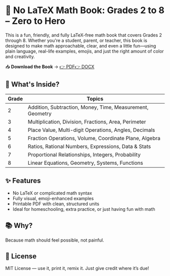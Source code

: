 
# 📘 No LaTeX Math Book: Grades 2 to 8 – Zero to Hero

This is a fun, friendly, and fully LaTeX-free math book that covers Grades 2 through 8. Whether you're a student, parent, or teacher, this book is designed to make math approachable, clear, and even a little fun—using plain language, real-life examples, emojis, and just the right amount of color and creativity.

📥 **Download the Book** -> [👉 PDF](https://raw.githubusercontent.com/zimoshi/nlmb-g2t8-zth/15edb627516e55d299e3c7b3e927e2fc3d1306e9/NoLatex-MathBook-2To8-ZeroToHero.pdf?token=BESLOBCUHMVAO74H22T6IZ3IA4T6G)[👉 DOCX](https://github.com/zimoshi/nlmb-g2t8-zth/raw/refs/heads/main/NoLatex-MathBook-2To8-ZeroToHero.docx)

## 🔢 What's Inside?

| Grade | Topics |
|-------|--------|
| 2     | Addition, Subtraction, Money, Time, Measurement, Geometry |
| 3     | Multiplication, Division, Fractions, Area, Perimeter |
| 4     | Place Value, Multi-digit Operations, Angles, Decimals |
| 5     | Fraction Operations, Volume, Coordinate Plane, Algebra |
| 6     | Ratios, Rational Numbers, Expressions, Data & Stats |
| 7     | Proportional Relationships, Integers, Probability |
| 8     | Linear Equations, Geometry, Systems, Functions |

## ✨ Features

- No LaTeX or complicated math syntax
- Fully visual, emoji-enhanced examples
- Printable PDF with clean, structured units
- Ideal for homeschooling, extra practice, or just having fun with math

## 📚 Why?

Because math should feel possible, not painful.

## 📄 License

MIT License — use it, print it, remix it. Just give credit where it’s due!
